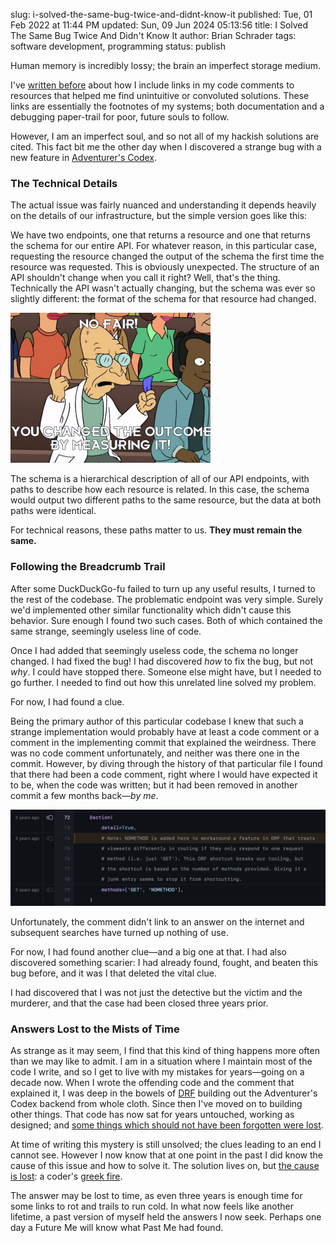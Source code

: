 slug: i-solved-the-same-bug-twice-and-didnt-know-it
published: Tue, 01 Feb 2022 at 11:44 PM
updated: Sun, 09 Jun 2024 05:13:56 
title: I Solved The Same Bug Twice And Didn't Know It
author: Brian Schrader
tags: software development, programming
status: publish

Human memory is incredibly lossy; the brain an imperfect storage medium.

I've [written before][1] about how I include links in my code comments to resources that helped me find unintuitive or convoluted solutions. These links are essentially the footnotes of my systems; both documentation and a debugging paper-trail for poor, future souls to follow.

However, I am an imperfect soul, and so not all of my hackish solutions are cited. This fact bit me the other day when I discovered a strange bug with a new feature in [Adventurer's Codex][2].


### The Technical Details

The actual issue was fairly nuanced and understanding it depends heavily on the details of our infrastructure, but the simple version goes like this:

We have two endpoints, one that returns a resource and one that returns the schema for our entire API. For whatever reason, in this particular case, requesting the resource changed the output of the schema the first time the resource was requested. This is obviously unexpected. The structure of an API shouldn't change when you call it right? Well, that's the thing. Technically the API wasn't actually changing, but the schema was ever so slightly different: the format of the schema for that resource had changed.

<img
    alt="A funny joke"
    src="/images/blog/changed-outcome.jpg"
    class="image-right"
    style="max-width:320px;"
/>

The schema is a hierarchical description of all of our API endpoints, with paths to describe how each resource is related. In this case, the schema would output two different paths to the same resource, but the data at both paths were identical.

For technical reasons, these paths matter to us. **They must remain the same.**


### Following the Breadcrumb Trail

After some DuckDuckGo-fu failed to turn up any useful results, I turned to the rest of the codebase. The problematic endpoint was very simple. Surely we'd implemented other similar functionality which didn't cause this behavior. Sure enough I found two such cases. Both of which contained the same strange, seemingly useless line of code.

Once I had added that seemingly useless code, the schema no longer changed. I had fixed the bug! I had discovered *how* to fix the bug, but not *why*. I could have stopped there. Someone else might have, but I needed to go further. I needed to find out how this unrelated line solved my problem.

For now, I had found a clue.

Being the primary author of this particular codebase I knew that such a strange implementation would probably have at least a code comment or a comment in the implementing commit that explained the weirdness. There was no code comment unfortunately, and neither was there one in the commit. However, by diving through the history of that particular file I found that there had been a code comment, right where I would have expected it to be, when the code was written; but it had been removed in another commit a few months back&mdash;*by me*.

<img
    alt="The Fatefult Commit"
    src="/images/blog/ac-fateful-comment.png"
    class="image-center"
/>

Unfortunately, the comment didn't link to an answer on the internet and subsequent searches have turned up nothing of use.

For now, I had found another clue&mdash;and a big one at that. I had also discovered something scarier: I had already found, fought, and beaten this bug before, and it was I that deleted the vital clue.

I had discovered that I was not just the detective but the victim and the murderer, and that the case had been closed three years prior.


### Answers Lost to the Mists of Time

As strange as it may seem, I find that this kind of thing happens more often than we may like to admit. I am in a situation where I maintain most of the code I write, and so I get to live with my mistakes for years&mdash;going on a decade now. When I wrote the offending code and the comment that explained it, I was deep in the bowels of [DRF][5] building out the Adventurer's Codex backend from whole cloth. Since then I've moved on to building other things. That code has now sat for years untouched, working as designed; and [some things which should not have been forgotten were lost][6].

At time of writing this mystery is still unsolved; the clues leading to an end I cannot see. However I now know that at one point in the past I did know the cause of this issue and how to solve it. The solution lives on, but [the cause is lost][3]: a coder's [greek fire][4].

The answer may be lost to time, as even three years is enough time for some links to rot and trails to run cold. In what now feels like another lifetime, a past version of myself held the answers I now seek. Perhaps one day a Future Me will know what Past Me had found.

[1]: /archive/comments-with-cited-references/
[2]: https://adventurerscodex.com/
[3]: /archive/where-it-comes-from-nobody-knows/
[4]: https://en.wikipedia.org/wiki/Greek_fire
[5]: https://www.django-rest-framework.org
[6]: https://www.goodreads.com/quotes/376870-and-some-things-that-should-not-have-been-forgotten-were
